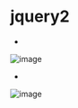 # jquery2

-
![image](https://user-images.githubusercontent.com/54789601/113691053-063a9580-9707-11eb-9c8c-20b271affe76.png)

-
![image](https://user-images.githubusercontent.com/54789601/113691070-09ce1c80-9707-11eb-87ef-2a8f868c45e0.png)
